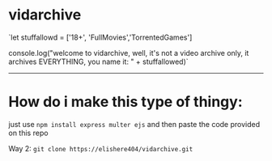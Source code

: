 # vidarchive
`let stuffallowd = ['18+', 'FullMovies','TorrentedGames']

console.log("welcome to vidarchive, well, it's not a video archive only, it archives EVERYTHING, you name it: " + stuffallowed)`

____________________________________________________________________________________________________________________________________________________________________________________________________________________________________________________________________________________________________________________________________________________________________________

# How do i make this type of thingy:

just use 
`npm install express multer ejs`
and then paste the code provided on this repo


Way 2:
`git clone https://elishere404/vidarchive.git`
